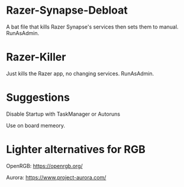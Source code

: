 # Razer-Synapse-Debloat

A bat file that kills Razer Synapse's services then sets them to manual. RunAsAdmin.


# Razer-Killer

Just kills the Razer app, no changing services. RunAsAdmin.

# Suggestions

Disable Startup with TaskManager or Autoruns

Use on board memeory.

# Lighter alternatives for RGB

OpenRGB: https://openrgb.org/

Aurora: https://www.project-aurora.com/
